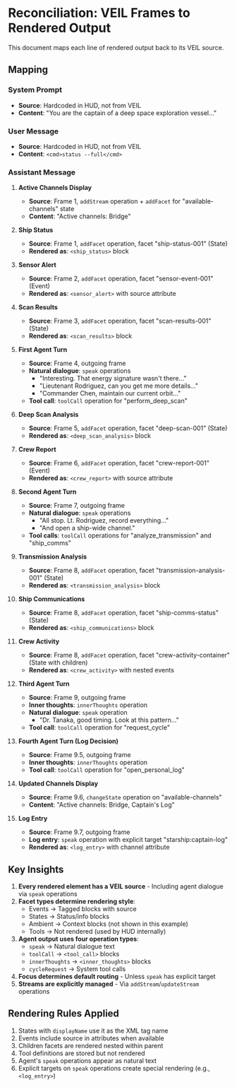 # Reconciliation: VEIL Frames to Rendered Output

This document maps each line of rendered output back to its VEIL source.

## Mapping

### System Prompt
- **Source**: Hardcoded in HUD, not from VEIL
- **Content**: "You are the captain of a deep space exploration vessel..."

### User Message  
- **Source**: Hardcoded in HUD, not from VEIL
- **Content**: `<cmd>status --full</cmd>`

### Assistant Message

1. **Active Channels Display**
   - **Source**: Frame 1, `addStream` operation + `addFacet` for "available-channels" state
   - **Content**: "Active channels: Bridge"

2. **Ship Status**
   - **Source**: Frame 1, `addFacet` operation, facet "ship-status-001" (State)
   - **Rendered as**: `<ship_status>` block

3. **Sensor Alert**
   - **Source**: Frame 2, `addFacet` operation, facet "sensor-event-001" (Event)
   - **Rendered as**: `<sensor_alert>` with source attribute

4. **Scan Results**
   - **Source**: Frame 3, `addFacet` operation, facet "scan-results-001" (State)
   - **Rendered as**: `<scan_results>` block

5. **First Agent Turn**
   - **Source**: Frame 4, outgoing frame
   - **Natural dialogue**: `speak` operations
     - "Interesting. That energy signature wasn't there..."
     - "Lieutenant Rodriguez, can you get me more details..."
     - "Commander Chen, maintain our current orbit..."
   - **Tool call**: `toolCall` operation for "perform_deep_scan"

6. **Deep Scan Analysis**
   - **Source**: Frame 5, `addFacet` operation, facet "deep-scan-001" (State)
   - **Rendered as**: `<deep_scan_analysis>` block

7. **Crew Report**
   - **Source**: Frame 6, `addFacet` operation, facet "crew-report-001" (Event)
   - **Rendered as**: `<crew_report>` with source attribute

8. **Second Agent Turn**
   - **Source**: Frame 7, outgoing frame
   - **Natural dialogue**: `speak` operations
     - "All stop. Lt. Rodriguez, record everything..."
     - "And open a ship-wide channel."
   - **Tool calls**: `toolCall` operations for "analyze_transmission" and "ship_comms"

9. **Transmission Analysis**
   - **Source**: Frame 8, `addFacet` operation, facet "transmission-analysis-001" (State)
   - **Rendered as**: `<transmission_analysis>` block

10. **Ship Communications**
    - **Source**: Frame 8, `addFacet` operation, facet "ship-comms-status" (State)
    - **Rendered as**: `<ship_communications>` block

11. **Crew Activity**
    - **Source**: Frame 8, `addFacet` operation, facet "crew-activity-container" (State with children)
    - **Rendered as**: `<crew_activity>` with nested events

12. **Third Agent Turn**
    - **Source**: Frame 9, outgoing frame
    - **Inner thoughts**: `innerThoughts` operation
    - **Natural dialogue**: `speak` operation
      - "Dr. Tanaka, good timing. Look at this pattern..."
    - **Tool call**: `toolCall` operation for "request_cycle"

13. **Fourth Agent Turn (Log Decision)**
    - **Source**: Frame 9.5, outgoing frame
    - **Inner thoughts**: `innerThoughts` operation
    - **Tool call**: `toolCall` operation for "open_personal_log"

14. **Updated Channels Display**
    - **Source**: Frame 9.6, `changeState` operation on "available-channels"
    - **Content**: "Active channels: Bridge, Captain's Log"

15. **Log Entry**
    - **Source**: Frame 9.7, outgoing frame
    - **Log entry**: `speak` operation with explicit target "starship:captain-log"
    - **Rendered as**: `<log_entry>` with channel attribute

## Key Insights

1. **Every rendered element has a VEIL source** - Including agent dialogue via `speak` operations
2. **Facet types determine rendering style**:
   - Events → Tagged blocks with source
   - States → Status/info blocks
   - Ambient → Context blocks (not shown in this example)
   - Tools → Not rendered (used by HUD internally)
3. **Agent output uses four operation types**:
   - `speak` → Natural dialogue text
   - `toolCall` → `<tool_call>` blocks
   - `innerThoughts` → `<inner_thoughts>` blocks  
   - `cycleRequest` → System tool calls
4. **Focus determines default routing** - Unless `speak` has explicit target
5. **Streams are explicitly managed** - Via `addStream`/`updateStream` operations

## Rendering Rules Applied

1. States with `displayName` use it as the XML tag name
2. Events include source in attributes when available
3. Children facets are rendered nested within parent
4. Tool definitions are stored but not rendered
5. Agent's `speak` operations appear as natural text
6. Explicit targets on `speak` operations create special rendering (e.g., `<log_entry>`)